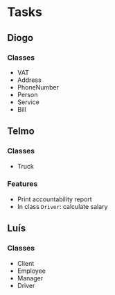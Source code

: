 # Tasks

## Diogo

### Classes

* VAT
* Address
* PhoneNumber
* Person
* Service
* Bill


## Telmo

### Classes

* Truck

### Features

* Print accountability report
* In class `Driver`: calculate salary

## Luís

### Classes

* Client
* Employee
* Manager
* Driver
